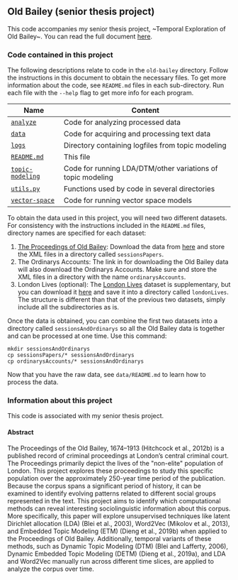 ## Old Bailey (senior thesis project)

This code accompanies my senior thesis project, ~Temporal Exploration of Old Bailey~. You can read the full document [here](https://digitalwindow.vassar.edu/senior_capstone/996/).

### Code contained in this project

The following descriptions relate to code in the `old-bailey` directory. Follow the instructions in this document to obtain the necessary files. To get more information about the code, see `README.md` files in each sub-directory. Run each file with the `--help` flag to get more info for each program.

Name | Content
-------|-------
[`analyze`](analyze) | Code for analyzing processed data
[`data`](data) | Code for acquiring and processing text data
[`logs`](logs) | Directory containing logfiles from topic modeling
[`README.md`](README.md) | This file
[`topic-modeling`](topic-modeling) | Code for running LDA/DTM/other variations of topic modeling
[`utils.py`](utils.py) | Functions used by code in several directories
[`vector-space`](vector-space) | Code for running vector space models

To obtain the data used in this project, you will need two different datasets. For consistency with the instructions included in the `README.md` files, directory names are specified for each dataset:
1. [The Proceedings of Old Bailey](https://www.oldbaileyonline.org/index.jsp): Download the data from [here](https://figshare.shef.ac.uk/articles/Old_Bailey_Online_XML_Data/4775434) and store the XML files in a directory called `sessionsPapers`.
2. The Ordinarys Accounts: The link in for downloading the Old Bailey data will also download the Ordinarys Accounts. Make sure and store the XML files in a directory with the name `ordinarysAccounts`.
3. London Lives (optional): The [London Lives](https://www.londonlives.org) dataset is supplementary, but you can download it [here](https://figshare.com/articles/London_Lives_XML_Data/4797829) and save it into a directory called `londonLives`. The structure is different than that of the previous two datasets, simply include all the subdirectories as is.

Once the data is obtained, you can combine the first two datasets into a directory called `sessionsAndOrdinarys` so all the Old Bailey data is together and can be processed at one time. Use this command:

```
mkdir sessionsAndOrdinarys
cp sessionsPapers/* sessionsAndOrdinarys
cp ordinarysAccounts/* sessionsAndOrdinarys
```

Now that you have the raw data, see `data/README.md` to learn how to process the data.

### Information about this project

This code is associated with my senior thesis project.

#### Abstract

The Proceedings of the Old Bailey, 1674–1913 (Hitchcock et al., 2012b) is a published record of criminal proceedings at London’s central criminal court. The Proceedings primarily depict the lives of the "non-elite" population of London. This project explores these proceedings to study this specific population over the approximately 250-year time period of the publication. Because the corpus spans a significant period of history, it can be examined to identify evolving patterns related to different social groups represented in the text. This project aims to identify which computational methods can reveal interesting sociolinguistic information about this corpus. More specifically, this paper will explore unsupervised techniques like latent Dirichlet allocation (LDA) (Blei et al., 2003), Word2Vec (Mikolov et al., 2013), and Embedded Topic Modeling (ETM) (Dieng et al., 2019b) when applied to the Proceedings of Old Bailey. Additionally, temporal variants of these methods, such as Dynamic Topic Modeling (DTM) (Blei and Lafferty, 2006), Dynamic Embedded Topic Modeling (DETM) (Dieng et al., 2019a), and LDA and Word2Vec manually run across different time slices, are applied to analyze the corpus over time.
